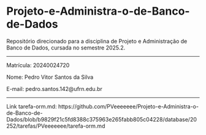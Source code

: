 # Projeto-e-Administra-o-de-Banco-de-Dados
Repositório direcionado para a disciplina de Projeto e Administração de Banco de Dados, cursada no semestre 2025.2.
<hr>
Matrícula: 20240024720 </p>
Nome: Pedro Vitor Santos da Silva </p>
E-mail: pedro.santos.142@ufrn.edu.br </p>
<hr>
Link tarefa-orm.md: https://github.com/PVeeeeeee/Projeto-e-Administra-o-de-Banco-de-Dados/blob/b9829f21c5fd8388c375963e265fabb805c04228/database/20252/tarefas/PVeeeeeee/tarefa-orm.md
